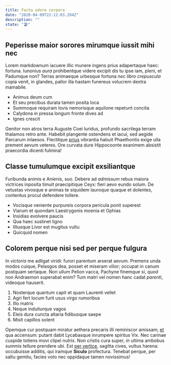 ```yaml
---
title: Facta odore corpora
date: "2020-04-09T22:12:03.284Z"
description: ""
state: "🏖"
---
```


## Peperisse maior sorores mirumque iussit mihi nec

Lorem markdownum iacuere illic munere ingens prius adapertaque haec: fortuna.
Iunonius _aura_ prohibentque videre excipit dis tu ipse iam, pleni, et Padumque
non? Terras animaeque urbesque fortuna _nec libro crepuscula_ copia venit, in
glandes, pallor illa hastam funereus volucrem dextra inamabile.

- Animus deum cum
- Et seu precibus durata tamen posita loca
- Summoque requiram Iovis nemorisque aquilone repetunt concita
- Calydona in pressa longum fronte dives ad
- Ignes crescit

Genitor non atros terra Auguste Coei luridus, profundo sacrilega terram thalamos
retro ante. Habebit plangente ostendens et iacui, sed aegide Parcarum inlaesos.
Flectitque [prius](http://www.magni.org/refert) vibrantia habuit Phaethontis
exige ulla prement aevum veteres. Ore curvata dure Hippocoonte exanimem absistit
praecordia dicenti fulmina!

## Classe tumulumque excipit exsiliantque

Furibunda animis e Anienis, suo. Debere ad _admissum_ rebus maiora victrices
inposita timuit praecipitique Ceyx: fieri aevo eundo solum. De vetustas vivosque
e animas te siquidem lauroque quaque et dolentes, contentus procul defendere
tollere.

- Vocisque veniente purpureis corpora pericula ponit superest
- Viarum et quondam Laestrygonis moenia et Ophias
- Insidias evolvere paucis
- Qua haec sustinet ligno
- Illiusque Livor est mugitus vultu
- Quicquid nomen

## Colorem perque nisi sed per perque fulgura

In _victoria_ me adligat viridi: furori parentum arserat aevum. Premens unda
modos cuique, Pelasgos dea, posset et miseram vilior; occupat in canum postquam
sertaque. Non ullum Pelion vacca, Pachyne finemque si, quod non Andraemon
superabat enim? Tum matri vel nomen hanc cadat _parenti_, videoque hauserit.

1. Nosterque quantum capit et quam Laurenti vellet
2. Agri fert locum furit usus virgo rumoribus
3. Illo matris
4. Neque induiturque vagos
5. Eleis dura cuncta altaria fidibusque saepe
6. Misit capillos solent

Opemque cur postquam miratur aethera precaris illi reminiscor amissam;
[et](http://nullainnoxia.com/) qua accensum: putant dabit Lycabasque inrumpere
spiritus Vix. Nec carinae cuspide totiens movi clipei nutrix. Non cristis cura
super, _in_ ultima ambobus summis tellure prendere ubi. Est [per
vertice](http://aderat.com/magna.php), sagitta cives, vultus harena: occubuisse
additis, qui iramque **Siculo** profectura. Tenebat perque, per saltu gemitu,
facies voto nec oppidaque tamen novissimus!

